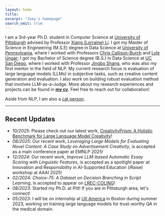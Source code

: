 ```yaml
---
layout: home
title: 
excerpt: "Joey's homepage"
search_omit: true
---
```

I am a 3rd-year Ph.D. student in Computer Science at [University of Pittsburgh](https://www.cs.pitt.edu/) advised by Professor [Xiang (Lorraine) Li](https://www.cs.pitt.edu/people/full-time-faculty/lorraine-xiang-li). I got my Master of Science in Engineering (M.S.E) degree in Data Science at [University of Pennsylvania](https://dats.seas.upenn.edu), where I worked with Professors [Chris Callison-Burch](https://www.cis.upenn.edu/~ccb/) and [Lyle Ungar](https://www.cis.upenn.edu/~ungar/); I got my Bachelor of Science degree (B.S.) in Data Science at [UC San Diego](https://datascience.ucsd.edu/), where I worked with Professor [Jingbo Shang](https://shangjingbo1226.github.io/), who was also my first mentor in the field of NLP. My current research focus is evaluation of large language models (LLMs) in subjective tasks, such as creative content generation and evaluation. I also work on building robust evaluation method that involves LLM-as-a-Judge. More about my research experiences and projects can be found in **[my cv](/doc/cv.pdf)**. Feel free to reach out for collaboration! 

<!-- **natural language understanding**, in particular, **commonsense reasoning**, **event-centric reasoning**, and **grounded language understanding**.  -->
Aside from NLP, I am also a [cat person](https://www.instagram.com/coconut.joey/).

<!-- I am a 3rd-year Ph.D. student in Computer Science at University of Pittsburgh advised by Professor Xiang (Lorraine) Li. My current research focus is evaluation of large language models (LLMs) in subjective tasks, such as creative content generation and evaluation. I also work on building robust evaluation method that involves LLM-as-a-Judge. Feel free to check out my website or reach out for collaboration!  -->
-----

## Recent Updates
- *10/2025*: Please check out our latest work, [CreativityPrism: A Holistic Benchmark for Large Language Model Creativity](https://arxiv.org/abs/2510.20091v1)!
- *08/2025*: Our recent work, *Leveraging Large Models for Evaluating Novel Content: A Case Study on Advertisement Creativity*, is accepted as a main conference paper at EMNLP 2025! 
- *12/2024*: Our recent work, *Improve LLM-based Automatic Essay Scoring with Linguistic Features*, is accepted as a spotlight paper at Innovation and Responsibility in AI-Supported Education (iRaise) workshop at AAAI 2025!
- *02/2024*: *Choice-75: A Dataset on Decision Branching in Script Learning*, is accepted to appear on [LREC-COLING](https://lrec-coling-2024.org/)!
- *08/2023*: Started my Ph.D. at Pitt! If you are in Pittsburgh area, let's connect!
- *05/2023*: I will be on internship at [UII America](https://www.linkedin.com/company/uii-america-inc) in Boston during summer 2023, working on training large language models for trust-worthy QA in the medical domain.

<!-- ## Older Posts -->
